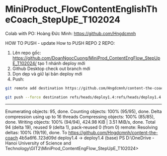 # MiniProduct_FlowContentEnglishTheCoach_StepUpE_T102024

Colab with PO: Hoàng Đức Minh: https://github.com/Hngdcmnh

HOW TO PUSH - update How to PUSH REPO 2 REPO: 
1. Lên repo gốc: https://github.com/DoanNgocCuong/MiniProd_ContentEngFlow_StepUpE_T102024/ tạo 1 nhánh deploy mới
2. Github Desktop check out branch mới
3. Dọn dẹp và giữ lại bản deploy mới
4. Push: 
```bash
git remote add destination https://github.com/Hngdcmnh/content-the-coach
```
 ```bash
git push --force destination refs/heads/deploy1.4:refs/heads/deploy1.4
```
------
Enumerating objects: 95, done.
Counting objects: 100% (95/95), done.
Delta compression using up to 16 threads
Compressing objects: 100% (85/85), done.
Writing objects: 100% (94/94), 424.98 KiB | 3.51 MiB/s, done.
Total 94 (delta 19), reused 9 (delta 1), pack-reused 0 (from 0)
remote: Resolving deltas: 100% (19/19), done.
To https://github.com/Hngdcmnh/content-the-coach
   4b5a6f6..123d09d  deploy1.4 -> deploy1.4
(base) PS D:\OneDrive - Hanoi University of Science and Technology\GIT2\MiniProd_ContentEngFlow_StepUpE_T102024> 
